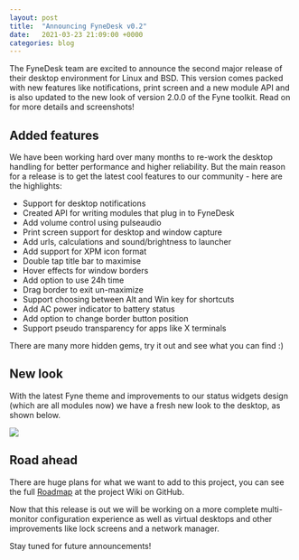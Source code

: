 ```yaml
---
layout: post
title:  "Announcing FyneDesk v0.2"
date:   2021-03-23 21:09:00 +0000
categories: blog
---
```


The FyneDesk team are excited to announce the second major release of their
desktop environment for Linux and BSD. This version comes packed with new
features like notifications, print screen and a new module API and is also
updated to the new look of version 2.0.0 of the Fyne toolkit.
Read on for more details and screenshots!

## Added features

We have been working hard over many months to re-work the desktop handling for
better performance and higher reliability. But the main reason for a release is
to get the latest cool features to our community - here are the highlights:

* Support for desktop notifications
* Created API for writing modules that plug in to FyneDesk
* Add volume control using pulseaudio
* Print screen support for desktop and window capture
* Add urls, calculations and sound/brightness to launcher
* Add support for XPM icon format
* Double tap title bar to maximise
* Hover effects for window borders
* Add option to use 24h time
* Drag border to exit un-maximize
* Support choosing between Alt and Win key for shortcuts
* Add AC power indicator to battery status
* Add option to change border button position
* Support pseudo transparency for apps like X terminals

There are many more hidden gems, try it out and see what you can find :)

## New look

With the latest Fyne theme and improvements to our status widgets design 
(which are all modules now) we have a fresh new look to the desktop,
as shown below.

![](https://github.com/fyne-io/fynedesk/raw/master/desktop-dark-current.png)


## Road ahead

There are huge plans for what we want to add to this project, you can see
the full [Roadmap](https://github.com/fyne-io/fynedesk/wiki/Roadmap) at the
project Wiki on GitHub.

Now that this release is out we will be working on a more complete 
multi-monitor configuration experience as well as virtual desktops 
and other improvements like lock screens and a network manager.

Stay tuned for future announcements!

